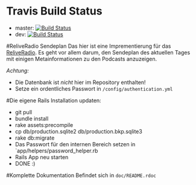 # Travis Build Status
* master: [![Build Status](https://travis-ci.org/i42n/reliveradio-sendeplan-rails.png?branch=master)](https://travis-ci.org/i42n/reliveradio-sendeplan-rails)
* dev: [![Build Status](https://travis-ci.org/i42n/reliveradio-sendeplan-rails.png?branch=dev)](https://travis-ci.org/i42n/reliveradio-sendeplan-rails) 

#ReliveRadio Sendeplan
Das hier ist eine Imprementierung für das [ReliveRadio](http://www.reliveradio.de). Es geht vor allem darum, den Sendeplan des aktuellen Tages mit einigen Metainformationen zu den Podcasts anzuzeigen.

*Achtung:*

* Die Datenbank ist *nicht* hier im Repository enthalten!
* Setze ein ordentliches Passwort in `/config/authentication.yml`

#Die eigene Rails Installation updaten:

* git pull
* bundle install
* rake assets:precompile
* cp db/production.sqlite2 db/production.bkp.sqlite3
* rake db:migrate
* Das Passwort für den internen Bereich setzen in `app/helpers/password_helper.rb
* Rails App neu starten
* DONE :)

#Komplette Dokumentation
Befindet sich in `doc/README.rdoc`